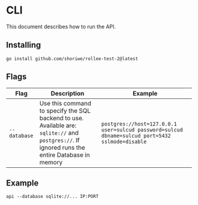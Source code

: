 # CLI

This document describes how to run the API.

## Installing

```shell
go install github.com/shoriwe/rollee-test-2@latest
```

## Flags

| Flag         | Description                                                  | Example                                                      |
| ------------ | ------------------------------------------------------------ | ------------------------------------------------------------ |
| `--database` | Use this command to specify the SQL backend to use. Available are: `sqlite://` and `postgres://`. If ignored runs the entire Database in memory | `postgres://host=127.0.0.1 user=sulcud password=sulcud dbname=sulcud port=5432 sslmode=disable` |

## Example

```shell
api --database sqlite://... IP:PORT
```

